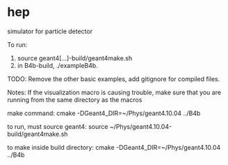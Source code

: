 # hep
simulator for particle detector

To run:
1. source geant4[...]-build/geant4make.sh
2. in B4b-build, ./exampleB4b.

TODO:
Remove the other basic examples, add gitignore for compiled files.

Notes:
If the visualization macro is causing trouble, make sure that you are running from the same directory as the macros

make command: cmake -DGeant4_DIR=~/Phys/geant4.10.04 ../B4b

to run, must source geant4: source ~/Phys/geant4.10.04-build/geant4make.sh

to make inside build directory: cmake -DGeant4_DIR=~/Phys/geant4.10.04 ../B4b
